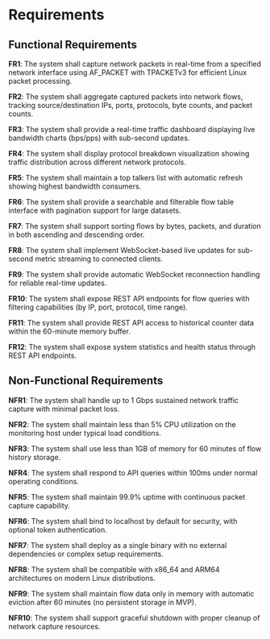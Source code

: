 # Requirements

## Functional Requirements

**FR1**: The system shall capture network packets in real-time from a specified network interface using AF_PACKET with TPACKETv3 for efficient Linux packet processing.

**FR2**: The system shall aggregate captured packets into network flows, tracking source/destination IPs, ports, protocols, byte counts, and packet counts.

**FR3**: The system shall provide a real-time traffic dashboard displaying live bandwidth charts (bps/pps) with sub-second updates.

**FR4**: The system shall display protocol breakdown visualization showing traffic distribution across different network protocols.

**FR5**: The system shall maintain a top talkers list with automatic refresh showing highest bandwidth consumers.

**FR6**: The system shall provide a searchable and filterable flow table interface with pagination support for large datasets.

**FR7**: The system shall support sorting flows by bytes, packets, and duration in both ascending and descending order.

**FR8**: The system shall implement WebSocket-based live updates for sub-second metric streaming to connected clients.

**FR9**: The system shall provide automatic WebSocket reconnection handling for reliable real-time updates.

**FR10**: The system shall expose REST API endpoints for flow queries with filtering capabilities (by IP, port, protocol, time range).

**FR11**: The system shall provide REST API access to historical counter data within the 60-minute memory buffer.

**FR12**: The system shall expose system statistics and health status through REST API endpoints.

## Non-Functional Requirements

**NFR1**: The system shall handle up to 1 Gbps sustained network traffic capture with minimal packet loss.

**NFR2**: The system shall maintain less than 5% CPU utilization on the monitoring host under typical load conditions.

**NFR3**: The system shall use less than 1GB of memory for 60 minutes of flow history storage.

**NFR4**: The system shall respond to API queries within 100ms under normal operating conditions.

**NFR5**: The system shall maintain 99.9% uptime with continuous packet capture capability.

**NFR6**: The system shall bind to localhost by default for security, with optional token authentication.

**NFR7**: The system shall deploy as a single binary with no external dependencies or complex setup requirements.

**NFR8**: The system shall be compatible with x86_64 and ARM64 architectures on modern Linux distributions.

**NFR9**: The system shall maintain flow data only in memory with automatic eviction after 60 minutes (no persistent storage in MVP).

**NFR10**: The system shall support graceful shutdown with proper cleanup of network capture resources.
